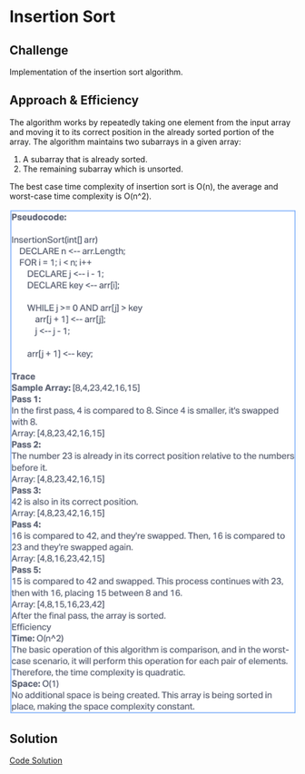 # Insertion Sort

## Challenge

Implementation of the insertion sort algorithm.

## Approach & Efficiency

The algorithm works by repeatedly taking one element from the input array and moving it to its correct position in the already sorted portion of the array. The algorithm maintains two subarrays in a given array:

1. A subarray that is already sorted.
2. The remaining subarray which is unsorted.

The best case time complexity of insertion sort is O(n), the average and worst-case time complexity is O(n^2).

![Image](image.png)

## Solution

[Code Solution](index.js)
